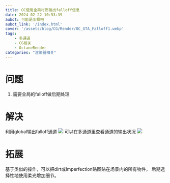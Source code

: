 ```yaml
---
title: OC使用全局材质输出falloff信息
date: 2024-02-22 10:53:39
aubot: 可能是水桶吧
aubot_link: '/index.html'
cover: '/assets/blog/CG/Render/OC_GTA_Falloff1.webp'
tags: 
    - 多通道
    - CG相关
    - OctaneRender
categories: "渲染器相关"
---
```


# 问题
1. 需要全局的falloff做后期处理

# 解决
利用global输出falloff通道
![](/assets/blog/CG/Render/OC_GTA_Falloff1.webp)
可以在多通道里查看通道的输出状况
![](/assets/blog/CG/Render/OC_GTA_Falloff2.webp)

# 拓展
基于类似的操作，可以把dirt或Imperfection贴图贴在场景内的所有物件，
后期选择性地使用柔光增加细节。